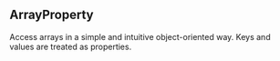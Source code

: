 ArrayProperty
-------------
Access arrays in a simple and intuitive object-oriented way. Keys and values are treated as properties.
